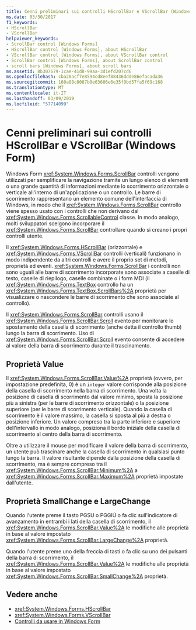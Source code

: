 ```yaml
---
title: Cenni preliminari sui controlli HScrollBar e VScrollBar (Windows Form)
ms.date: 03/30/2017
f1_keywords:
- HScrollBar
- VScrollBar
helpviewer_keywords:
- ScrollBar control [Windows Forms]
- HScrollBar control [Windows Forms], about HScrollBar
- VScrollBar control [Windows Forms], about VScrollBar control
- ScrollBar control [Windows Forms], about ScrollBar control
- scroll bars [Windows Forms], about scroll bars
ms.assetid: 8b307679-1cae-41d8-99aa-3d1efd207cd6
ms.openlocfilehash: cba28acf7e8594cd8eef88436ddde86efacada36
ms.sourcegitcommit: 160a88c8087b0e63606e6e35f9bd57fa5f69c168
ms.translationtype: MT
ms.contentlocale: it-IT
ms.lasthandoff: 03/09/2019
ms.locfileid: "57714099"
---
```

# <a name="hscrollbar-and-vscrollbar-controls-overview-windows-forms"></a>Cenni preliminari sui controlli HScrollBar e VScrollBar (Windows Form)
Windows Form <xref:System.Windows.Forms.ScrollBar> controlli vengono utilizzati per semplificare la navigazione tramite un lungo elenco di elementi o una grande quantità di informazioni mediante lo scorrimento orizzontale o verticale all'interno di un'applicazione o un controllo. Le barre di scorrimento rappresentano un elemento comune dell'interfaccia di Windows, in modo che il <xref:System.Windows.Forms.ScrollBar> controllo viene spesso usato con i controlli che non derivano dal <xref:System.Windows.Forms.ScrollableControl> classe. In modo analogo, molti sviluppatori scelgono incorporare il <xref:System.Windows.Forms.ScrollBar> controllare quando si creano i propri controlli utente.  
  
 Il <xref:System.Windows.Forms.HScrollBar> (orizzontale) e <xref:System.Windows.Forms.VScrollBar> controlli (verticali) funzionano in modo indipendente da altri controlli e avere il proprio set di metodi, proprietà ed eventi. <xref:System.Windows.Forms.ScrollBar> i controlli non sono uguali alle barre di scorrimento incorporate sono associate a caselle di testo, caselle di riepilogo, caselle combinate o i form MDI (il <xref:System.Windows.Forms.TextBox> controllo ha un <xref:System.Windows.Forms.TextBox.ScrollBars%2A> proprietà per visualizzare o nascondere le barre di scorrimento che sono associate al controllo).  
  
 Il <xref:System.Windows.Forms.ScrollBar> controlli usano il <xref:System.Windows.Forms.ScrollBar.Scroll> evento per monitorare lo spostamento della casella di scorrimento (anche detta il controllo thumb) lungo la barra di scorrimento. Uso di <xref:System.Windows.Forms.ScrollBar.Scroll> evento consente di accedere al valore della barra di scorrimento durante il trascinamento.  
  
## <a name="value-property"></a>Proprietà Value  
 Il <xref:System.Windows.Forms.ScrollBar.Value%2A> proprietà (ovvero, per impostazione predefinita, 0) è un `integer` valore corrisponde alla posizione della casella di scorrimento nella barra di scorrimento. Una volta la posizione di casella di scorrimento dal valore minimo, sposta la posizione più a sinistra (per le barre di scorrimento orizzontale) o la posizione superiore (per le barre di scorrimento verticale). Quando la casella di scorrimento è il valore massimo, la casella si sposta al più a destra o posizione inferiore. Un valore compreso tra la parte inferiore e superiore dell'intervallo in modo analogo, posiziona il bordo iniziale della casella di scorrimento al centro della barra di scorrimento.  
  
 Oltre a utilizzare il mouse per modificare il valore della barra di scorrimento, un utente può trascinare anche la casella di scorrimento in qualsiasi punto lungo la barra. Il valore risultante dipende dalla posizione della casella di scorrimento, ma è sempre compreso tra il <xref:System.Windows.Forms.ScrollBar.Minimum%2A> a <xref:System.Windows.Forms.ScrollBar.Maximum%2A> proprietà impostate dall'utente.  
  
## <a name="largechange-and-smallchange-properties"></a>Proprietà SmallChange e LargeChange  
 Quando l'utente preme il tasto PGSU o PGGIÙ o fa clic sull'indicatore di avanzamento in entrambi i lati della casella di scorrimento, il <xref:System.Windows.Forms.ScrollBar.Value%2A> le modifiche alle proprietà in base al valore impostato <xref:System.Windows.Forms.ScrollBar.LargeChange%2A> proprietà.  
  
 Quando l'utente preme uno della freccia di tasti o fa clic su uno dei pulsanti della barra di scorrimento, il <xref:System.Windows.Forms.ScrollBar.Value%2A> le modifiche alle proprietà in base al valore impostato <xref:System.Windows.Forms.ScrollBar.SmallChange%2A> proprietà.  
  
## <a name="see-also"></a>Vedere anche
- <xref:System.Windows.Forms.HScrollBar>
- <xref:System.Windows.Forms.VScrollBar>
- [Controlli da usare in Windows Form](controls-to-use-on-windows-forms.md)
